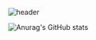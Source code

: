 

![header](https://capsule-render.vercel.app/api?type=shark&color=auto&height=300&section=header&text=SWEATERMAN&fontSize=90)


![Anurag's GitHub stats](https://github-readme-stats.vercel.app/api?username=sweaterman&show_icons=true&theme=dracula)

